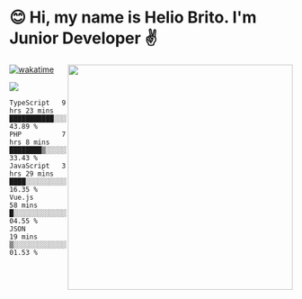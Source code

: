  # 😊 Hi, my name is Helio Brito. I'm Junior Developer ✌️

<img src="https://github-readme-stats.vercel.app/api?username=helioh3&show_icons=true&count_private=true&theme=gruvbox" min-width="400px" max-width="400px" width="400px" align="right" />

[![wakatime](https://wakatime.com/badge/user/ce1da5e2-69aa-40b1-a2f3-97124b30e813.svg)](https://wakatime.com/@ce1da5e2-69aa-40b1-a2f3-97124b30e813)

<p align="left">
  <a href="https://t.me/helioh3" target="_blank" rel="noopener noreferrer" alt="Telegram">
  <img src="https://img.shields.io/badge/Telegram-2CA5E0?style=for-the-badge&logo=telegram&logoColor=white" /></a>
</p>

<!--START_SECTION:waka-->
```text
TypeScript   9 hrs 23 mins   ███████████░░░░░░░░░░░░░░   43.89 % 
PHP          7 hrs 8 mins    ████████▒░░░░░░░░░░░░░░░░   33.43 % 
JavaScript   3 hrs 29 mins   ████░░░░░░░░░░░░░░░░░░░░░   16.35 % 
Vue.js       58 mins         █░░░░░░░░░░░░░░░░░░░░░░░░   04.55 % 
JSON         19 mins         ▒░░░░░░░░░░░░░░░░░░░░░░░░   01.53 % 
```
<!--END_SECTION:waka-->
